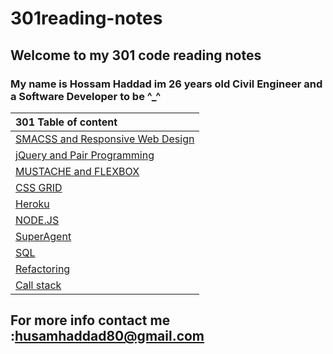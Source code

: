 # 301reading-notes 
 
## Welcome to my 301 code reading notes 

### My name is Hossam Haddad im 26 years old Civil Engineer and a Software Developer to be ^_^ 


| 301 Table of content     |
| :---        | 
|  [SMACSS and Responsive Web Design](https://hossamhaddad.github.io/301reading-notes/class-01) | 
| [jQuery and Pair Programming](https://hossamhaddad.github.io/301reading-notes/class-02) |
|[MUSTACHE and FLEXBOX](https://hossamhaddad.github.io/301reading-notes/class-03)|
| [ CSS GRID ](https://hossamhaddad.github.io/301reading-notes/class-04)|
| [ Heroku ](https://hossamhaddad.github.io/301reading-notes/class-05)|
|[NODE.JS ](https://hossamhaddad.github.io/301reading-notes/class-06)|
|[SuperAgent](https://hossamhaddad.github.io/301reading-notes/class-07)| 
|[SQL](https://hossamhaddad.github.io/301reading-notes/class-08)| 
|[Refactoring](https://hossamhaddad.github.io/301reading-notes/class-09)| 
|[Call stack](https://hossamhaddad.github.io/301reading-notes/class-10)| 

## For more info contact me :husamhaddad80@gmail.com 




